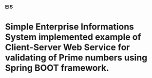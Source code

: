 ### EIS

# Simple Enterprise Informations System implemented example of Client-Server Web Service for validating of Prime numbers using Spring BOOT framework.
